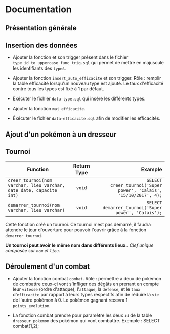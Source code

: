 # Documentation

## Présentation générale

## Insertion des données
- Ajouter la fonction et son trigger présent dans le fichier `type_id_to_uppercase_func_trig.sql` qui permet de mettre en majuscule les identifiants des `type`s.

- Ajouter la fonction `insert_auto_efficacite` et son trigger. Rôle : remplir la table efficacité lorsqu'un nouveau type est ajouté. Le taux d'efficacité contre tous les types est fixé à 1 par défaut.

- Exécuter le fichier `data-type.sql` qui insère les différents types.

- Ajouter la fonction `maj_efficacite`.

- Éxécuter le fichier `data-efficacite.sql` afin de modifier les efficacités.


## Ajout d'un pokémon à un dresseur

## Tournoi
| Function                                                                         | Return Type | Example  |
| -------------------------------------------------------------------------------- |:-----------:| -----:|
| `creer_tournoi(nom varchar, lieu varchar, date date, capacite int)`      | `void`      | `SELECT creer_tournoi('Super power', 'Calais', '15/10/2017', 4);` |
| `demarrer_tournoi(nom varchar, lieu varchar)` | `void` | `SELECT demarrer_tournoi('Super power', 'Calais');` |


Cette fonction créé un tournoi. Ce tournoi n'est pas démarré, il faudra attendre le jour d'ouverture pour pouvoir l'ouvrir grâce à la fonction `demarrer_tournoi`.


**Un tournoi peut avoir le même nom dans différents lieux.**. *Clef unique composée sur `nom` et `lieu`*.

## Déroulement d'un combat
- Ajouter la fonction combat `combat`. Rôle : permettre à deux de pokémon de combattre ceux-ci vont s'infliger des dégâts en prenant en compte leur `vitesse` (ordre d'attaque), l'`attaque`, la `défense`, et le `taux` d'`efficacite` par rapport à leurs types respectifs afin de réduire la `vie` de l'autre pokémon à 0. Le pokémon gagnant recevra 1 `points_evolution`.

- La fonction combat prendre pour paramètre les deux `id` de la table `dresseur_pokemon` des pokémon qui vont combattre.
Exemple : SELECT combat(1,2);
